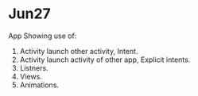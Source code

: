 # Jun27
App Showing use of:

1. Activity launch other activity, Intent.
2. Activity launch activity of other app, Explicit intents.
3. Listners.
4. Views.
4. Animations.
